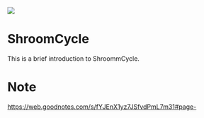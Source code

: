 ![](https://github.com/LiCHihTseng/ShroomCycle/source/logo.gif)
# ShroomCycle
This is a brief introduction to ShroommCycle.
 
# Note
https://web.goodnotes.com/s/fYJEnX1yz7JSfvdPmL7m31#page-
